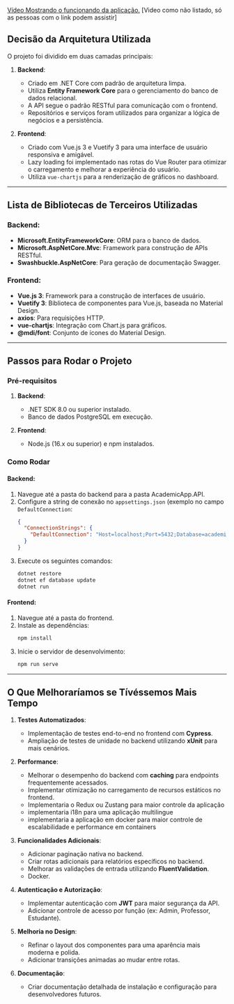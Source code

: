 
[Vídeo Mostrando o funcionando da aplicação.](https://youtu.be/ySnZ_329FCw?si=QazenbVUWw4qtJLE)
[Video como não listado, só as pessoas com o link podem assistir]
## Decisão da Arquitetura Utilizada

O projeto foi dividido em duas camadas principais:

1. **Backend**:
   - Criado em .NET Core com padrão de arquitetura limpa.
   - Utiliza **Entity Framework Core** para o gerenciamento do banco de dados relacional.
   - A API segue o padrão RESTful para comunicação com o frontend.
   - Repositórios e serviços foram utilizados para organizar a lógica de negócios e a persistência.

2. **Frontend**:
   - Criado com Vue.js 3 e Vuetify 3 para uma interface de usuário responsiva e amigável.
   - Lazy loading foi implementado nas rotas do Vue Router para otimizar o carregamento e melhorar a experiência do usuário.
   - Utiliza `vue-chartjs` para a renderização de gráficos no dashboard.

---

## Lista de Bibliotecas de Terceiros Utilizadas

### Backend:
- **Microsoft.EntityFrameworkCore**: ORM para o banco de dados.
- **Microsoft.AspNetCore.Mvc**: Framework para construção de APIs RESTful.
- **Swashbuckle.AspNetCore**: Para geração de documentação Swagger.

### Frontend:
- **Vue.js 3**: Framework para a construção de interfaces de usuário.
- **Vuetify 3**: Biblioteca de componentes para Vue.js, baseada no Material Design.
- **axios**: Para requisições HTTP.
- **vue-chartjs**: Integração com Chart.js para gráficos.
- **@mdi/font**: Conjunto de ícones do Material Design.

---

## Passos para Rodar o Projeto

### Pré-requisitos

1. **Backend**:
   - .NET SDK 8.0 ou superior instalado.
   - Banco de dados PostgreSQL em execução.

2. **Frontend**:
   - Node.js (16.x ou superior) e npm instalados.

### Como Rodar

#### Backend:

1. Navegue até a pasta do backend para a pasta AcademicApp.API.
2. Configure a string de conexão no `appsettings.json` (exemplo no campo `DefaultConnection`:
   ```json
   {
     "ConnectionStrings": {
       "DefaultConnection": "Host=localhost;Port=5432;Database=academic_app;Username=root;Password=root"
     }
   }
   ```
3. Execute os seguintes comandos:
   ```bash
   dotnet restore
   dotnet ef database update
   dotnet run
   ```

#### Frontend:

1. Navegue até a pasta do frontend.
2. Instale as dependências:
   ```bash
   npm install
   ```
3. Inicie o servidor de desenvolvimento:
   ```bash
   npm run serve
   ```

---

## O Que Melhoraríamos se Tívéssemos Mais Tempo

1. **Testes Automatizados**:
   - Implementação de testes end-to-end no frontend com **Cypress**.
   - Ampliação de testes de unidade no backend utilizando **xUnit** para mais cenários.

2. **Performance**:
   - Melhorar o desempenho do backend com **caching** para endpoints frequentemente acessados.
   - Implementar otimização no carregamento de recursos estáticos no frontend.
   - Implementaria o Redux ou Zustang para maior controle da aplicação
   - implementaria i18n para uma aplicação multilingue
   - implementaria a aplicação em docker para maior controle de escalabilidade e performance em containers 
   

3. **Funcionalidades Adicionais**:
   - Adicionar paginação nativa no backend.
   - Criar rotas adicionais para relatórios específicos no backend.
   - Melhorar as validações de entrada utilizando **FluentValidation**.
   - Docker.

4. **Autenticação e Autorização**:
   - Implementar autenticação com **JWT** para maior segurança da API.
   - Adicionar controle de acesso por função (ex: Admin, Professor, Estudante).

5. **Melhoria no Design**:
   - Refinar o layout dos componentes para uma aparência mais moderna e polida.
   - Adicionar transições animadas ao mudar entre rotas.

6. **Documentação**:
   - Criar documentação detalhada de instalação e configuração para desenvolvedores futuros.
